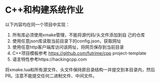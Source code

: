 # C++和构建系统作业

以下内容均在同一个项目中实现：
1. 所有库必须使用xmake管理，不能将源代码/头文件添加到自
己的仓库
2. 使用任意json库读取当前目录下的config.json，获取网址
3. 使用任意http客户端库访问该网址，将网页保存到当前目录
4. C++项目模板参考
https://github.com/futrime/cpp
project-template
5. 语言特性参考https://hackingcpp.com

将xmake.lua和所有源文件、头文件保持原目录结构一并提交到本目录内，然后PR。注意不能提交任何二进制文件、中间文件。
